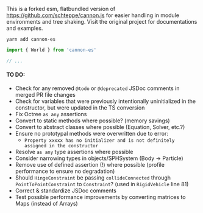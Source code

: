 This is a forked esm, flatbundled version of https://github.com/schteppe/cannon.js for easier handling in module environments and tree shaking. Visit the original project for documentations and examples.

    yarn add cannon-es

```jsx
import { World } from 'cannon-es'

// ...
```

#### TO DO:

- Check for any removed `@todo` or `@deprecated` JSDoc comments in merged PR file changes
- Check for variables that were previously intentionally uninitialized in the constructor, but were updated in the TS conversion
- Fix Octree `as any` assertions
- Convert to static methods where possible? (memory savings)
- Convert to abstract classes where possible (Equation, Solver, etc.?)
- Ensure no prototypal methods were overwritten due to error:
  - `Property xxxxx has no initializer and is not definitely assigned in the constructor`
- Resolve `as any` type assertions where possible
- Consider narrowing types in objects/SPHSystem (Body -> Particle)
- Remove use of defined assertion (!) where possible (profile performance to ensure no degradation)
- Should `HingeConstraint` be passing `collideConnected` through `PointToPointConstraint` to `Constraint`? (used in `RigidVehicle` line 81)
- Correct & standardize JSDoc comments
- Test possible performance improvements by converting matrices to Maps (instead of Arrays)
